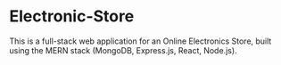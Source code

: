 # Electronic-Store
This is a full-stack web application for an Online Electronics Store, built using the MERN stack (MongoDB, Express.js, React, Node.js).
